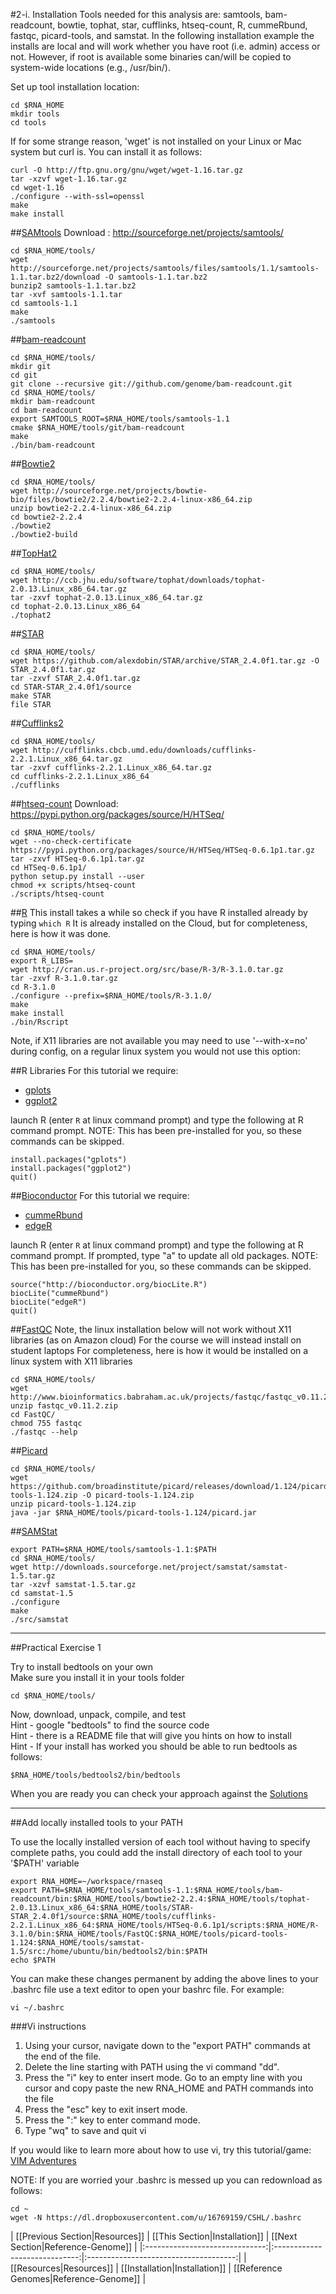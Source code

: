 #2-i. Installation
Tools needed for this analysis are: samtools, bam-readcount, bowtie, tophat, star, cufflinks, htseq-count, R, cummeRbund, fastqc, picard-tools, and samstat. In the following installation example the installs are local and will work whether you have root (i.e. admin) access or not. However, if root is available some binaries can/will be copied to system-wide locations (e.g., /usr/bin/).
	
Set up tool installation location:

	cd $RNA_HOME
	mkdir tools
	cd tools
	
If for some strange reason, 'wget' is not installed on your Linux or Mac system but curl is.  You can install it as follows:

```
curl -O http://ftp.gnu.org/gnu/wget/wget-1.16.tar.gz
tar -xzvf wget-1.16.tar.gz
cd wget-1.16
./configure --with-ssl=openssl
make
make install
```

##[SAMtools](http://samtools.sourceforge.net/)
Download : http://sourceforge.net/projects/samtools/

	cd $RNA_HOME/tools/
	wget http://sourceforge.net/projects/samtools/files/samtools/1.1/samtools-1.1.tar.bz2/download -O samtools-1.1.tar.bz2
	bunzip2 samtools-1.1.tar.bz2 
	tar -xvf samtools-1.1.tar
	cd samtools-1.1
	make
	./samtools
	
##[bam-readcount](https://github.com/genome/bam-readcount)

	cd $RNA_HOME/tools/
	mkdir git
	cd git
	git clone --recursive git://github.com/genome/bam-readcount.git
	cd $RNA_HOME/tools/
	mkdir bam-readcount
	cd bam-readcount
	export SAMTOOLS_ROOT=$RNA_HOME/tools/samtools-1.1
	cmake $RNA_HOME/tools/git/bam-readcount
	make
	./bin/bam-readcount
	
##[Bowtie2](http://bowtie-bio.sourceforge.net/bowtie2/index.shtml)

	cd $RNA_HOME/tools/
	wget http://sourceforge.net/projects/bowtie-bio/files/bowtie2/2.2.4/bowtie2-2.2.4-linux-x86_64.zip
	unzip bowtie2-2.2.4-linux-x86_64.zip
	cd bowtie2-2.2.4
	./bowtie2
	./bowtie2-build
	
##[TopHat2](http://ccb.jhu.edu/software/tophat/index.shtml)

	cd $RNA_HOME/tools/
	wget http://ccb.jhu.edu/software/tophat/downloads/tophat-2.0.13.Linux_x86_64.tar.gz
	tar -zxvf tophat-2.0.13.Linux_x86_64.tar.gz
	cd tophat-2.0.13.Linux_x86_64
	./tophat2
	
##[STAR](https://code.google.com/p/rna-star/)

	cd $RNA_HOME/tools/
	wget https://github.com/alexdobin/STAR/archive/STAR_2.4.0f1.tar.gz -O STAR_2.4.0f1.tar.gz
	tar -zxvf STAR_2.4.0f1.tar.gz
	cd STAR-STAR_2.4.0f1/source
	make STAR
	file STAR
	
##[Cufflinks2](http://cufflinks.cbcb.umd.edu/)

	cd $RNA_HOME/tools/
	wget http://cufflinks.cbcb.umd.edu/downloads/cufflinks-2.2.1.Linux_x86_64.tar.gz
	tar -zxvf cufflinks-2.2.1.Linux_x86_64.tar.gz
	cd cufflinks-2.2.1.Linux_x86_64
	./cufflinks
	
##[htseq-count](http://www-huber.embl.de/users/anders/HTSeq/doc/count.html)
Download: https://pypi.python.org/packages/source/H/HTSeq/

	cd $RNA_HOME/tools/
	wget --no-check-certificate https://pypi.python.org/packages/source/H/HTSeq/HTSeq-0.6.1p1.tar.gz
	tar -zxvf HTSeq-0.6.1p1.tar.gz
	cd HTSeq-0.6.1p1/
	python setup.py install --user
	chmod +x scripts/htseq-count
	./scripts/htseq-count
	
##[R](http://www.r-project.org/)
This install takes a while so check if you have R installed already by typing `which R`
It is already installed on the Cloud, but for completeness, here is how it was done.

```
cd $RNA_HOME/tools/
export R_LIBS=
wget http://cran.us.r-project.org/src/base/R-3/R-3.1.0.tar.gz
tar -zxvf R-3.1.0.tar.gz
cd R-3.1.0
./configure --prefix=$RNA_HOME/tools/R-3.1.0/
make
make install
./bin/Rscript
```

Note, if X11 libraries are not available you may need to use '--with-x=no' during config, on a regular linux system you would not use this option:

##R Libraries
For this tutorial we require:
- [gplots](http://cran.r-project.org/web/packages/gplots/index.html)
- [ggplot2](http://ggplot2.org/)

launch R (enter `R` at linux command prompt) and type the following at R command prompt. NOTE: This has been pre-installed for you, so these commands can be skipped.

```
install.packages("gplots")
install.packages("ggplot2")
quit()
```

##[Bioconductor](http://www.bioconductor.org/)
For this tutorial we require:
- [cummeRbund](http://compbio.mit.edu/cummeRbund/)
- [edgeR](http://www.bioconductor.org/packages/release/bioc/html/edgeR.html)

launch R (enter `R` at linux command prompt) and type the following at R command prompt. If prompted, type "a" to update all old packages. NOTE: This has been pre-installed for you, so these commands can be skipped.

```
source("http://bioconductor.org/biocLite.R")
biocLite("cummeRbund")
biocLite("edgeR")
quit()
```	

##[FastQC](http://www.bioinformatics.babraham.ac.uk/projects/fastqc/)
Note, the linux installation below will not work without X11 libraries (as on Amazon cloud)
For the course we will instead install on student laptops
For completeness, here is how it would be installed on a linux system with X11 libraries

```
cd $RNA_HOME/tools/
wget http://www.bioinformatics.babraham.ac.uk/projects/fastqc/fastqc_v0.11.2.zip
unzip fastqc_v0.11.2.zip
cd FastQC/
chmod 755 fastqc
./fastqc --help
```

##[Picard](http://picard.sourceforge.net/command-line-overview.shtml)

	cd $RNA_HOME/tools/
	wget https://github.com/broadinstitute/picard/releases/download/1.124/picard-tools-1.124.zip -O picard-tools-1.124.zip
	unzip picard-tools-1.124.zip
	java -jar $RNA_HOME/tools/picard-tools-1.124/picard.jar
	
##[SAMStat](http://samstat.sourceforge.net/)

```
export PATH=$RNA_HOME/tools/samtools-1.1:$PATH
cd $RNA_HOME/tools/
wget http://downloads.sourceforge.net/project/samstat/samstat-1.5.tar.gz
tar -xzvf samstat-1.5.tar.gz
cd samstat-1.5
./configure
make
./src/samstat
```

---
##Practical Exercise 1

Try to install bedtools on your own  
Make sure you install it in your tools folder  

```
cd $RNA_HOME/tools/
```

Now, download, unpack, compile, and test  
Hint - google "bedtools" to find the source code  
Hint - there is a README file that will give you hints on how to install  
Hint - If your install has worked you should be able to run bedtools as follows:

```
$RNA_HOME/tools/bedtools2/bin/bedtools
```

When you are ready you can check your approach against the [Solutions](https://github.com/griffithlab/rnaseq_tutorial/wiki/Solutions#practical-exercise-1---software-installation)

---
	
##Add locally installed tools to your PATH

To use the locally installed version of each tool without having to specify complete paths, you could add the install directory of each tool to your '$PATH' variable
	
	export RNA_HOME=~/workspace/rnaseq
	export PATH=$RNA_HOME/tools/samtools-1.1:$RNA_HOME/tools/bam-readcount/bin:$RNA_HOME/tools/bowtie2-2.2.4:$RNA_HOME/tools/tophat-2.0.13.Linux_x86_64:$RNA_HOME/tools/STAR-STAR_2.4.0f1/source:$RNA_HOME/tools/cufflinks-2.2.1.Linux_x86_64:$RNA_HOME/tools/HTSeq-0.6.1p1/scripts:$RNA_HOME/R-3.1.0/bin:$RNA_HOME/tools/FastQC:$RNA_HOME/tools/picard-tools-1.124:$RNA_HOME/tools/samstat-1.5/src:/home/ubuntu/bin/bedtools2/bin:$PATH
	echo $PATH
	
You can make these changes permanent by adding the above lines to your .bashrc file
use a text editor to open your bashrc file. For example:

```
vi ~/.bashrc
```

###Vi instructions

1. Using your cursor, navigate down to the "export PATH" commands at the end of the file.
2. Delete the line starting with PATH using the vi command "dd".
3. Press the "i" key to enter insert mode. Go to an empty line with you cursor and copy paste the new RNA_HOME and PATH commands into the file
4. Press the "esc" key to exit insert mode.
5. Press the ":" key to enter command mode.
6. Type "wq" to save and quit vi

If you would like to learn more about how to use vi, try this tutorial/game: [VIM Adventures](http://vim-adventures.com/)
	
NOTE: If you are worried your .bashrc is messed up you can redownload as follows:

	cd ~
	wget -N https://dl.dropboxusercontent.com/u/16769159/CSHL/.bashrc


| [[Previous Section|Resources]] | [[This Section|Installation]] | [[Next Section|Reference-Genome]]     |
|:------------------------------:|:-----------------------------:|:-------------------------------------:|
| [[Resources|Resources]]        | [[Installation|Installation]] | [[Reference Genomes|Reference-Genome]] |
